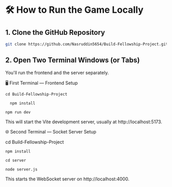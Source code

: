 # 🛠 How to Run the Game Locally

## 1. Clone the GitHub Repository

```bash
git clone https://github.com/Nasruddin5654/Build-Fellowship-Project.git
```


## 2. Open Two Terminal Windows (or Tabs)
You'll run the frontend and the server separately.

🖥 First Terminal — Frontend Setup

```
cd Build-Fellowship-Project
```
```
  npm install
```
```
npm run dev
```
This will start the Vite development server, usually at http://localhost:5173.

🌐 Second Terminal — Socket Server Setup

cd Build-Fellowship-Project
```
npm install
```
```
cd server
```
```
node server.js
```
This starts the WebSocket server on http://localhost:4000.
